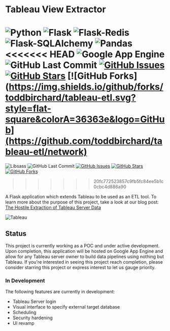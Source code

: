 # Tableau View Extractor

![Python](https://img.shields.io/badge/Python-3.7.2-blue.svg?logo=python&longCache=true&logoColor=white&colorB=23a8e2&style=flat-square&colorA=36363e)
![Flask](https://img.shields.io/badge/Flask-1.0.2-blue.svg?longCache=true&logo=flask&style=flat-square&logoColor=white&colorB=23a8e2&colorA=36363e)
![Flask-Redis](https://img.shields.io/badge/Flask--Redis-0.3.0-blue.svg?longCache=true&logo=redis&style=flat-square&logoColor=white&colorB=D82C20&colorA=36363e)
![Flask-SQLAlchemy](https://img.shields.io/badge/Flask--SQLAlchemy-2.3.2-red.svg?longCache=true&style=flat-square&logo=scala&logoColor=white&colorA=36363e)
![Pandas](https://img.shields.io/badge/Pandas-0.23.4-blue.svg?logo=python&longCache=true&logoColor=white&colorB=23a8e2&style=flat-square&colorA=36363e)
<<<<<<< HEAD
![Google App Engine](https://img.shields.io/badge/Google—App—Engine-v93-blue.svg?longCache=true&logo=google&longCache=true&style=flat-square&logoColor=white&colorB=23a8e2&colorA=36363e)
![GitHub Last Commit](https://img.shields.io/github/last-commit/google/skia.svg?style=flat-square&colorA=36363e&logo=GitHub)
[![GitHub Issues](https://img.shields.io/github/issues/toddbirchard/tableau-etl.svg?style=flat-square&colorA=36363e&logo=GitHub)](https://github.com/toddbirchard/tableau-etl/issues)
[![GitHub Stars](https://img.shields.io/github/stars/toddbirchard/tableau-etl.svg?style=flat-square&colorB=e3bb18&colorA=36363e&logo=GitHub)](https://github.com/toddbirchard/tableau-etl/stargazers)
[![GitHub Forks](https://img.shields.io/github/forks/toddbirchard/tableau-etl.svg?style=flat-square&colorA=36363e&logo=GitHub](https://github.com/toddbirchard/tableau-etl/network)
=======
![Libsass](https://img.shields.io/badge/Libsass-v0.17.0-pink.svg?longCache=true&logo=google&longCache=true&style=flat-square&logoColor=white&colorA=36363e&colorB=bb50d7&logo=sass&logoColor=white)
![GitHub Last Commit](https://img.shields.io/github/last-commit/google/skia.svg?style=flat-square&colorA=36363e)
[![GitHub Issues](https://img.shields.io/github/issues/toddbirchard/tableau-extraction.svg?style=flat-square&colorA=36363e)](https://github.com/toddbirchard/tableau-extraction/issues)
[![GitHub Stars](https://img.shields.io/github/stars/toddbirchard/tableau-extraction.svg?style=flat-square&colorB=e3bb18&colorA=36363e)](https://github.com/toddbirchard/tableau-extraction/stargazers)
[![GitHub Forks](https://img.shields.io/github/forks/toddbirchard/tableau-extraction.svg?style=flat-square&colorA=36363e)](https://github.com/toddbirchard/tableau-extraction/network)
>>>>>>> 20fc772523857c9fb5fc84ee5b1c0cbc4d886a90

A Flask application which extends Tableau to be used as an ETL tool. To learn more about the purpose of this project, take a look at our blog post: [The Hostile Extraction of Tableau Server Data](https://hackersandslackers.com/hostile-extraction-of-tableau-server-data/)

![Tableau](https://github.com/toddbirchard/tableau-etl/blob/master/application/static/img/tableaugithub.jpg)

## Status

This project is currently working as a POC and under active development. Upon completion, this application will be hosted on Google App Engine and allow for any Tableau server owner to build data pipelines using nothing but Tableau. If you're interested in seeing this project reach completion, please consider starring this project or express interest to let us gauge priority.

### In Development

The following features are currently in development:

* Tableau Server login
* Visual interface to specify external target database
* Scheduling
* Security hardening
* UI revamp
